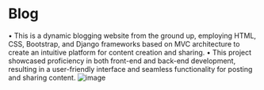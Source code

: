 # Blog
• This is a dynamic blogging website from the ground up, employing HTML, CSS, Bootstrap, and Django frameworks
based on MVC architecture to create an intuitive platform for content creation and sharing.
• This project showcased proficiency in both front-end and back-end development, resulting in a user-friendly interface and
seamless functionality for posting and sharing content.
![image](https://github.com/sunikesh5/Blog/assets/15210552/847356bb-d592-4015-bb82-35a1ef7b34d7)
